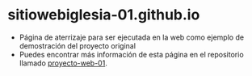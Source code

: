 # sitiowebiglesia-01.github.io

- Página de aterrizaje para ser ejecutada en la web como ejemplo de demostración del proyecto original
- Puedes encontrar más información de esta página en el repositorio llamado [proyecto-web-01](https://github.com/misproyectosweb/proyecto-web-01.git).
